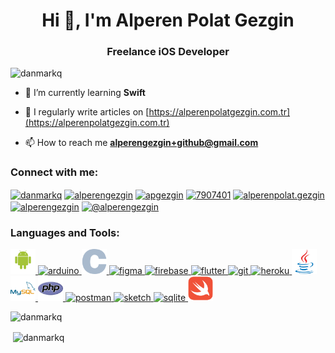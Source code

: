 <h1 align="center">Hi 👋, I'm Alperen Polat Gezgin</h1>
<h3 align="center">Freelance iOS Developer</h3>

<p align="left"> <img src="https://komarev.com/ghpvc/?username=danmarkq&label=Profile%20views&color=0e75b6&style=flat" alt="danmarkq" /> </p>

- 🌱 I’m currently learning **Swift**

- 📝 I regularly write articles on [https://alperenpolatgezgin.com.tr](https://alperenpolatgezgin.com.tr)

- 📫 How to reach me **alperengezgin+github@gmail.com**

<h3 align="left">Connect with me:</h3>
<p align="left">
<a href="https://dev.to/danmarkq" target="blank"><img align="center" src="https://cdn.jsdelivr.net/npm/simple-icons@3.0.1/icons/dev-dot-to.svg" alt="danmarkq" height="30" width="40" /></a>
<a href="https://twitter.com/alperengezgin" target="blank"><img align="center" src="https://cdn.jsdelivr.net/npm/simple-icons@3.0.1/icons/twitter.svg" alt="alperengezgin" height="30" width="40" /></a>
<a href="https://linkedin.com/in/apgezgin" target="blank"><img align="center" src="https://cdn.jsdelivr.net/npm/simple-icons@3.0.1/icons/linkedin.svg" alt="apgezgin" height="30" width="40" /></a>
<a href="https://stackoverflow.com/users/7907401" target="blank"><img align="center" src="https://cdn.jsdelivr.net/npm/simple-icons@3.0.1/icons/stackoverflow.svg" alt="7907401" height="30" width="40" /></a>
<a href="https://fb.com/alperenpolat.gezgin" target="blank"><img align="center" src="https://cdn.jsdelivr.net/npm/simple-icons@3.0.1/icons/facebook.svg" alt="alperenpolat.gezgin" height="30" width="40" /></a>
<a href="https://instagram.com/alperengezgin" target="blank"><img align="center" src="https://cdn.jsdelivr.net/npm/simple-icons@3.0.1/icons/instagram.svg" alt="alperengezgin" height="30" width="40" /></a>
<a href="https://medium.com/@alperengezgin" target="blank"><img align="center" src="https://cdn.jsdelivr.net/npm/simple-icons@3.0.1/icons/medium.svg" alt="@alperengezgin" height="30" width="40" /></a>
</p>

<h3 align="left">Languages and Tools:</h3>
<p align="left"> <a href="https://developer.android.com" target="_blank"> <img src="https://raw.githubusercontent.com/devicons/devicon/master/icons/android/android-original-wordmark.svg" alt="android" width="40" height="40"/> </a> <a href="https://www.arduino.cc/" target="_blank"> <img src="https://cdn.worldvectorlogo.com/logos/arduino-1.svg" alt="arduino" width="40" height="40"/> </a> <a href="https://www.cprogramming.com/" target="_blank"> <img src="https://raw.githubusercontent.com/devicons/devicon/master/icons/c/c-original.svg" alt="c" width="40" height="40"/> </a> <a href="https://www.figma.com/" target="_blank"> <img src="https://www.vectorlogo.zone/logos/figma/figma-icon.svg" alt="figma" width="40" height="40"/> </a> <a href="https://firebase.google.com/" target="_blank"> <img src="https://www.vectorlogo.zone/logos/firebase/firebase-icon.svg" alt="firebase" width="40" height="40"/> </a> <a href="https://flutter.dev" target="_blank"> <img src="https://www.vectorlogo.zone/logos/flutterio/flutterio-icon.svg" alt="flutter" width="40" height="40"/> </a> <a href="https://git-scm.com/" target="_blank"> <img src="https://www.vectorlogo.zone/logos/git-scm/git-scm-icon.svg" alt="git" width="40" height="40"/> </a> <a href="https://heroku.com" target="_blank"> <img src="https://www.vectorlogo.zone/logos/heroku/heroku-icon.svg" alt="heroku" width="40" height="40"/> </a> <a href="https://www.java.com" target="_blank"> <img src="https://raw.githubusercontent.com/devicons/devicon/master/icons/java/java-original.svg" alt="java" width="40" height="40"/> </a> <a href="https://www.mysql.com/" target="_blank"> <img src="https://raw.githubusercontent.com/devicons/devicon/master/icons/mysql/mysql-original-wordmark.svg" alt="mysql" width="40" height="40"/> </a> <a href="https://www.php.net" target="_blank"> <img src="https://raw.githubusercontent.com/devicons/devicon/master/icons/php/php-original.svg" alt="php" width="40" height="40"/> </a> <a href="https://postman.com" target="_blank"> <img src="https://www.vectorlogo.zone/logos/getpostman/getpostman-icon.svg" alt="postman" width="40" height="40"/> </a> <a href="https://www.sketch.com/" target="_blank"> <img src="https://www.vectorlogo.zone/logos/sketchapp/sketchapp-icon.svg" alt="sketch" width="40" height="40"/> </a> <a href="https://www.sqlite.org/" target="_blank"> <img src="https://www.vectorlogo.zone/logos/sqlite/sqlite-icon.svg" alt="sqlite" width="40" height="40"/> </a> <a href="https://developer.apple.com/swift/" target="_blank"> <img src="https://raw.githubusercontent.com/devicons/devicon/master/icons/swift/swift-original.svg" alt="swift" width="40" height="40"/> </a> </p>

<p><img align="left" src="https://github-readme-stats.vercel.app/api/top-langs?username=danmarkq&show_icons=true&locale=en&layout=compact" alt="danmarkq" /></p>
</br>
<p>&nbsp;<img align="center" src="https://github-readme-stats.vercel.app/api?username=danmarkq&show_icons=true&locale=en" alt="danmarkq" /></p>
